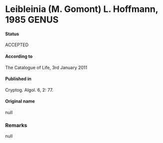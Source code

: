 # Leibleinia (M. Gomont) L. Hoffmann, 1985 GENUS

#### Status
ACCEPTED

#### According to
The Catalogue of Life, 3rd January 2011

#### Published in
Cryptog. Algol. 6, 2: 77.

#### Original name
null

### Remarks
null